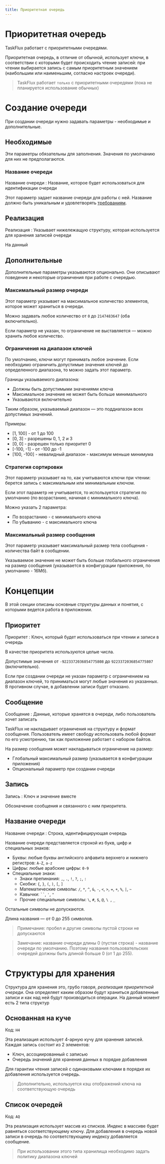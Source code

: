 ```yaml
---
title: Приоритетная очередь
---
```


# Приоритетная очередь

TaskFlux работает с приоритетными очередями.

Приоритетная очередь, в отличие от обычной, использует ключи, в соответствии с которыми будет происходить чтение
записей:
при чтении выбирается запись с самым приоритетным значением (наибольшим или наименьшим, согласно настроек очереди).

> TaskFlux работает `только` с приоритетными очередями (пока не планируется использование обычных)

# Создание очереди

При создании очереди нужно задавать параметры - необходимые и дополнительные.

## Необходимые

Эти параметры обязательны для заполнения.
Значения по умолчанию для них не предполагаются.

### Название очереди

Название очереди
: Название, которое будет использоваться для идентификации очереди

Этот параметр задает название очереди для работы с ней.
Название должно быть уникальным и удовлетворять [требованиям](#название-очереди-1).

## Реализация

Реализация
: Указывает нижележащую структуру, которая используется для хранения записей очереди

На данный

## Дополнительные

Дополнительные параметры указываются опционально.
Они описывают поведение и некоторые ограничения при работе с очередью.

### Максимальный размер очереди

Этот параметр указывает на максимальное количество элементов, которое может храниться в очереди.

Можно задавать любое количество от `0` до `2147483647` (оба включительно).

Если параметр не указан, то ограничение не выставляется — можно хранить любое количество.

### Ограничения на диапазон ключей

По умолчанию, ключи могут принимать любое значение.
Если необходимо ограничить допустимые значения ключей до определенного диапазона,
то можно задать этот параметр.

Границы указываемого диапазона:

- Должны быть допустимыми значениями ключа
- Максимальное значение не может быть больше минимального
- Указываются включительно

Таким образом, указываемый диапазон — это поддиапазон всех допустимых значений.

Примеры:

- \[1, 100] - от 1 до 100
- \[0, 3] - разрешены 0, 1, 2 и 3
- \[0, 0] - разрешен только приоритет 0
- \[-100, -1] - от -100 до -1
- \[100, -100] - невалидный диапазон - максимум меньше минимума

### Стратегия сортировки

Этот параметр указывает на то, как учитываются ключи при чтении: берется запись с максимальным или минимальным ключом.

Если этот параметр не учитывается, то используется стратегия по умолчанию (по возрастанию, начиная с минимального
ключа).

Можно указать 2 параметра:

- По возрастанию - с минимального ключа
- По убыванию - с максимального ключа

### Максимальный размер сообщения

Этот параметр указывает максимальный размер тела сообщения - количества байт в сообщении.

Указываемое значение не может быть больше глобального ограничения на размер сообщения (указывается в конфигурации
приложения, по умолчанию - 16Мб).

# Концепции

В этой секции описаны основные структуры данных и понятия, с которыми ведется работа в приложении.

## Приоритет

Приоритет
: Ключ, который будет использоваться при чтении и записи в очередь

В качестве приоритета используются целые числа.

Допустимые значения от `-9223372036854775808` до `9223372036854775807` (включительно).

Если при создании очереди не указан параметр с ограничением на диапазон ключей, то приниматься могут любые значения из
указанных.
В противном случае, в добавлении записи будет отказано.

## Сообщение

Сообщение
: Данные, которые хранятся в очереди, либо пользователь хочет записать

TaskFlux не накладывает ограничения на структуру и формат сообщения.
Пользователь имеет свободу использовать любой формат по его усмотрению, так как приложение работает с набором байтов.

На размер сообщения может накладываться ограничение на размер:

- Глобальный максимальный размер (указывается в конфигурации приложения)
- Опциональный параметр при создании очереди

## Запись

Запись
: Ключ и значение вместе

Обозначение сообщения и связанного с ним приоритета.

## Название очереди

Название очереди
: Строка, идентифицирующая очередь

Название очереди представляется строкой из букв, цифр и специальных знаков:

- Буквы: любые буквы английского алфавита верхнего и нижнего регистров: `A-Z`, `a-z`
- Цифры: любые арабские цифры: `0-9`
- Специальные знаки:
  - Знаки препинания: `,`, `.`, `!`, `?`, `;`, `:`
  - Скобки: `{`, `}`, `(`, `)`, `[`, `]`
  - Математические символы: `/`, `*`, `^`, `&`, `-`, `<`, `>`, `=`, `+`, `%`, `|`, `~`
  - Кавычки: ` `` `, `'`, `"`
  - Прочие специальные символы: `\`, `#`, `$`, `@`, `\ `, `_`

Остальные символы не допускаются.

Длина названия — от 0 до 255 символов.

> Примечание: пробел и другие символы пустой строки не допускаются

> Замечание: название очереди длины 0 (пустая строка) - название очереди по умолчанию.
> Поэтому названия пользовательских очередей должны быть длиной больше 0 (от 1 до 255).

# Структуры для хранения

Структура для хранения это, грубо говоря, _реализация приоритетной очереди_.
Она определяет каким образом будут храниться добавленные записи и как над ней будут производиться операции.
На данный момент есть 2 типа структур

## Основанная на куче

Код: `H4`

Эта реализация использует 4-арную кучу для хранения записей.
Каждая запись состоит из 2 элементов:

- Ключ, ассоциированный с записью
- Очередь значений для хранения данных в порядке добавления

Для гарантии чтения записей с одинаковыми ключами в порядке их добавления используется очередь.

> Дополнительно, используется кэш отображений ключа на соответствующую очередь

## Список очередей

Код: `AQ`

Эта реализация использует массив из списков.
Индекс в массиве будет равняться соответствующему ключу.
Для добавления в очередь новой записи в очередь по соответствующему индексу добавляется сообщение.

> При использовании этого типа хранилища необходимо задать политику диапазона ключей
